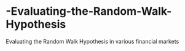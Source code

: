# -Evaluating-the-Random-Walk-Hypothesis
 Evaluating the Random Walk Hypothesis in various financial markets

